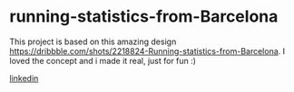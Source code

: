 # running-statistics-from-Barcelona
This project is based on this amazing design https://dribbble.com/shots/2218824-Running-statistics-from-Barcelona. I loved the concept and i made it real, just for fun :)

[linkedin](https://es.linkedin.com/in/ivancoronadomoreno)

